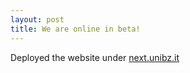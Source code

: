 ```yaml
---
layout: post
title: We are online in beta!
---
```


Deployed the website under [next.unibz.it](http://next.unibz.it/)